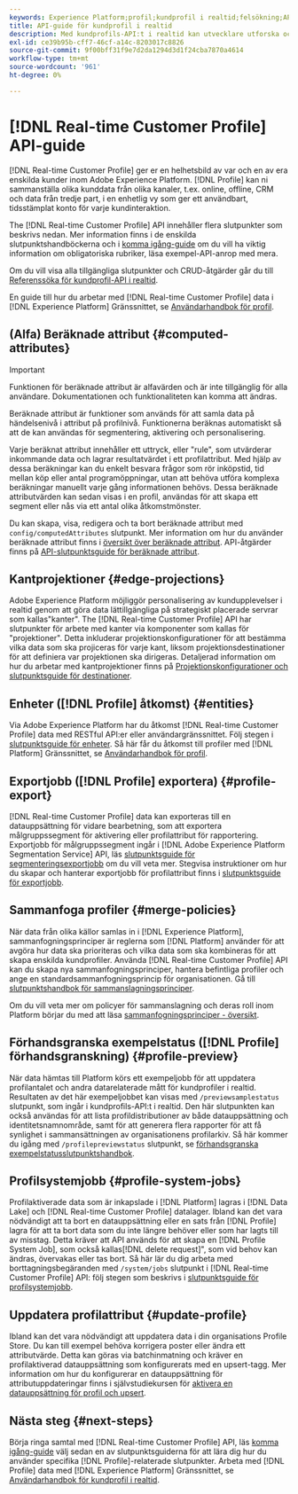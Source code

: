 ```yaml
---
keywords: Experience Platform;profil;kundprofil i realtid;felsökning;API;enhetlig profil;Enhetlig profil;Enhetlig;Profil;rtcp;aktivera profil;Aktivera profil
title: API-guide för kundprofil i realtid
description: Med kundprofils-API:t i realtid kan utvecklare utforska och arbeta med profildata, inklusive visa profiler, skapa och uppdatera sammanfogningsprinciper, exportera eller sampla profildata och ta bort profildata som inte längre behövs eller som har lagts till av misstag. Följ den här vägledningen när du vill lära dig hur du utför nyckelåtgärder med API:t.
exl-id: ce39b95b-cff7-46cf-a14c-8203017c8826
source-git-commit: 9f00bff31f9e7d2da1294d3d1f24cba7870a4614
workflow-type: tm+mt
source-wordcount: '961'
ht-degree: 0%

---
```


# [!DNL Real-time Customer Profile] API-guide

[!DNL Real-time Customer Profile] ger er en helhetsbild av var och en av era enskilda kunder inom Adobe Experience Platform. [!DNL Profile] kan ni sammanställa olika kunddata från olika kanaler, t.ex. online, offline, CRM och data från tredje part, i en enhetlig vy som ger ett användbart, tidsstämplat konto för varje kundinteraktion.

The [!DNL Real-time Customer Profile] API innehåller flera slutpunkter som beskrivs nedan. Mer information finns i de enskilda slutpunktshandböckerna och i [komma igång-guide](getting-started.md) om du vill ha viktig information om obligatoriska rubriker, läsa exempel-API-anrop med mera.

Om du vill visa alla tillgängliga slutpunkter och CRUD-åtgärder går du till [Referenssöka för kundprofil-API i realtid](https://www.adobe.com/go/profile-apis-en).

En guide till hur du arbetar med [!DNL Real-time Customer Profile] data i [!DNL Experience Platform] Gränssnittet, se [Användarhandbok för profil](../ui/user-guide.md).

## (Alfa) Beräknade attribut {#computed-attributes}

>[!IMPORTANT]
>
>Funktionen för beräknade attribut är alfavärden och är inte tillgänglig för alla användare. Dokumentationen och funktionaliteten kan komma att ändras.

Beräknade attribut är funktioner som används för att samla data på händelsenivå i attribut på profilnivå. Funktionerna beräknas automatiskt så att de kan användas för segmentering, aktivering och personalisering.

Varje beräknat attribut innehåller ett uttryck, eller &quot;rule&quot;, som utvärderar inkommande data och lagrar resultatvärdet i ett profilattribut. Med hjälp av dessa beräkningar kan du enkelt besvara frågor som rör inköpstid, tid mellan köp eller antal programöppningar, utan att behöva utföra komplexa beräkningar manuellt varje gång informationen behövs. Dessa beräknade attributvärden kan sedan visas i en profil, användas för att skapa ett segment eller nås via ett antal olika åtkomstmönster.

Du kan skapa, visa, redigera och ta bort beräknade attribut med `config/computedAttributes` slutpunkt. Mer information om hur du använder beräknade attribut finns i [översikt över beräknade attribut](../computed-attributes/overview.md). API-åtgärder finns på [API-slutpunktsguide för beräknade attribut](../computed-attributes/ca-api.md).

## Kantprojektioner {#edge-projections}

Adobe Experience Platform möjliggör personalisering av kundupplevelser i realtid genom att göra data lättillgängliga på strategiskt placerade servrar som kallas&quot;kanter&quot;. The [!DNL Real-time Customer Profile] API har slutpunkter för arbete med kanter via komponenter som kallas för &quot;projektioner&quot;. Detta inkluderar projektionskonfigurationer för att bestämma vilka data som ska projiceras för varje kant, liksom projektionsdestinationer för att definiera var projektionen ska dirigeras. Detaljerad information om hur du arbetar med kantprojektioner finns på [Projektionskonfigurationer och slutpunktsguide för destinationer](edge-projections.md).

## Enheter ([!DNL Profile] åtkomst) {#entities}

Via Adobe Experience Platform har du åtkomst [!DNL Real-time Customer Profile] data med RESTful API:er eller användargränssnittet. Följ stegen i [slutpunktsguide för enheter](entities.md). Så här får du åtkomst till profiler med [!DNL Platform] Gränssnittet, se [Användarhandbok för profil](../ui/user-guide.md).

## Exportjobb ([!DNL Profile] exportera) {#profile-export}

[!DNL Real-time Customer Profile] data kan exporteras till en datauppsättning för vidare bearbetning, som att exportera målgruppssegment för aktivering eller profilattribut för rapportering. Exportjobb för målgruppssegment ingår i [!DNL Adobe Experience Platform Segmentation Service] API, läs [slutpunktsguide för segmenteringsexportjobb](../../profile/api/export-jobs.md) om du vill veta mer. Stegvisa instruktioner om hur du skapar och hanterar exportjobb för profilattribut finns i [slutpunktsguide för exportjobb](export-jobs.md).

## Sammanfoga profiler {#merge-policies}

När data från olika källor samlas in i [!DNL Experience Platform], sammanfogningsprinciper är reglerna som [!DNL Platform] använder för att avgöra hur data ska prioriteras och vilka data som ska kombineras för att skapa enskilda kundprofiler. Använda [!DNL Real-time Customer Profile] API kan du skapa nya sammanfogningsprinciper, hantera befintliga profiler och ange en standardsammanfogningsprincip för organisationen. Gå till [slutpunktshandbok för sammanslagningsprinciper](merge-policies.md).

Om du vill veta mer om policyer för sammanslagning och deras roll inom Platform börjar du med att läsa [sammanfogningsprinciper - översikt](../merge-policies/overview.md).

## Förhandsgranska exempelstatus ([!DNL Profile] förhandsgranskning) {#profile-preview}

När data hämtas till Platform körs ett exempeljobb för att uppdatera profilantalet och andra datarelaterade mått för kundprofiler i realtid. Resultaten av det här exempeljobbet kan visas med `/previewsamplestatus` slutpunkt, som ingår i kundprofils-API:t i realtid. Den här slutpunkten kan också användas för att lista profildistributioner av både datauppsättning och identitetsnamnområde, samt för att generera flera rapporter för att få synlighet i sammansättningen av organisationens profilarkiv.  Så här kommer du igång med `/profilepreviewstatus` slutpunkt, se [förhandsgranska exempelstatusslutpunktshandbok](preview-sample-status.md).

## Profilsystemjobb {#profile-system-jobs}

Profilaktiverade data som är inkapslade i [!DNL Platform] lagras i [!DNL Data Lake] och [!DNL Real-time Customer Profile] datalager. Ibland kan det vara nödvändigt att ta bort en datauppsättning eller en sats från [!DNL Profile] lagra för att ta bort data som du inte längre behöver eller som har lagts till av misstag. Detta kräver att API används för att skapa en [!DNL Profile System Job], som också kallas[!DNL delete request]&quot;, som vid behov kan ändras, övervakas eller tas bort. Så här lär du dig arbeta med borttagningsbegäranden med `/system/jobs` slutpunkt i [!DNL Real-time Customer Profile] API: följ stegen som beskrivs i [slutpunktsguide för profilsystemjobb](profile-system-jobs.md).

## Uppdatera profilattribut {#update-profile}

Ibland kan det vara nödvändigt att uppdatera data i din organisations Profile Store. Du kan till exempel behöva korrigera poster eller ändra ett attributvärde. Detta kan göras via batchinmatning och kräver en profilaktiverad datauppsättning som konfigurerats med en upsert-tagg. Mer information om hur du konfigurerar en datauppsättning för attributuppdateringar finns i självstudiekursen för [aktivera en datauppsättning för profil och upsert](../../catalog/datasets/enable-upsert.md).

## Nästa steg {#next-steps}

Börja ringa samtal med [!DNL Real-time Customer Profile] API, läs [komma igång-guide](getting-started.md) välj sedan en av slutpunktsguiderna för att lära dig hur du använder specifika [!DNL Profile]-relaterade slutpunkter. Arbeta med [!DNL Profile] data med [!DNL Experience Platform] Gränssnittet, se [Användarhandbok för kundprofil i realtid](../ui/user-guide.md).
